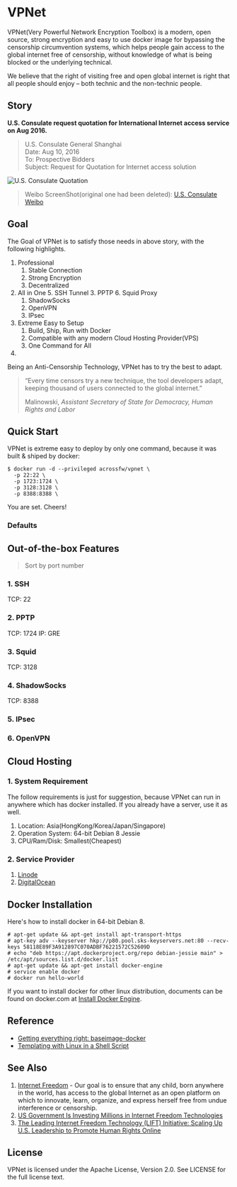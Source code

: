 # VPNet

VPNet(Very Powerful Network Encryption Toolbox) is a modern, open source, strong encryption and easy to use docker image for bypassing the censorship circumvention systems, which helps people gain access to the global internet free of censorship, without knowledge of what is being blocked or the underlying technical.

We believe that the right of visiting free and open global internet is right that all people should enjoy – both technic and the non-technic people.

## Story

**U.S. Consulate request quotation for International Internet access service on Aug 2016.**

> U.S. Consulate General Shanghai  
> Date: Aug 10, 2016  
> To: Prospective Bidders  
> Subject: Request for Quotation for Internet access solution  

![U.S. Consulate Quotation](https://raw.githubusercontent.com/AcrossFW/vpnet/master/image/internet-access-solution-quotation-from-us-consulate-shanghai.jpg)

> Weibo ScreenShot(original one had been deleted): [U.S. Consulate Weibo](https://raw.githubusercontent.com/AcrossFW/vpnet/master/image/vpn-against-gfw-us-consulate-weibo.jpg)

## Goal

The Goal of VPNet is to satisfy those needs in above story, with the following highlights.

1. Professional  
    1. Stable Connection
    2. Strong Encryption
    3. Decentralized
3. All in One
    5. SSH Tunnel
    3. PPTP
    6. Squid Proxy
    1. ShadowSocks
    2. OpenVPN
    4. IPsec
2. Extreme Easy to Setup
    1. Build, Ship, Run with Docker
    2. Compatible with any modern Cloud Hosting Provider(VPS)
    3. One Command for All
5. 

Being an Anti-Censorship Technology, VPNet has to try the best to adapt.

> “Every time censors try a new technique, the tool developers adapt, keeping thousand of users connected to the global internet.”  
>  
>   Malinowski, _Assistant Secretary of State for Democracy, Human Rights and Labor_  

## Quick Start

VPNet is extreme easy to deploy by only one command, because it was built & shiped by docker:

```shell
$ docker run -d --privileged acrossfw/vpnet \
  -p 22:22 \
  -p 1723:1724 \
  -p 3128:3128 \
  -p 8388:8388 \
```

You are set. Cheers!

### Defaults



## Out-of-the-box Features

> Sort by port number

### 1. SSH

TCP: 22

### 2. PPTP

TCP: 1724
IP: GRE

### 3. Squid

TCP: 3128

### 4. ShadowSocks

TCP: 8388

### 5. IPsec


### 6. OpenVPN


## Cloud Hosting

### 1. System Requirement

The follow requirements is just for suggestion, because VPNet can run in anywhere which has docker installed. If you already have a server, use it as well.

1. Location: Asia(HongKong/Korea/Japan/Singapore)
1. Operation System: 64-bit Debian 8 Jessie
1. CPU/Ram/Disk: Smallest(Cheapest)

### 2. Service Provider

1. [Linode](https://www.linode.com/)
1. [DigitalOcean](https://www.digitalocean.com/)

## Docker Installation

Here's how to install docker in 64-bit Debian 8.

```shell
# apt-get update && apt-get install apt-transport-https
# apt-key adv --keyserver hkp://p80.pool.sks-keyservers.net:80 --recv-keys 58118E89F3A912897C070ADBF76221572C52609D
# echo "deb https://apt.dockerproject.org/repo debian-jessie main" > /etc/apt/sources.list.d/docker.list
# apt-get update && apt-get install docker-engine
# service enable docker
# docker run hello-world
```

If you want to install docker for other linux distribution, documents can be found on docker.com at [Install Docker Engine](https://docs.docker.com/engine/installation/#installation).

## Reference

* [Getting everything right: baseimage-docker](phusion.github.io/baseimage-docker/)
* [Templating with Linux in a Shell Script](http://serverfault.com/a/699377/276381)

## See Also

1. [Internet Freedom](www.state.gov/e/eb/cip/netfreedom/index.htm) - Our goal is to ensure that any child, born anywhere in the world, has access to the global Internet as an open platform on which to innovate, learn, organize, and express herself free from undue interference or censorship.
1. [US Government Is Investing Millions in Internet Freedom Technologies](motherboard.vice.com/read/why-the-us-government-is-investing-millions-in-internet-freedom-technologies)
1. [The Leading Internet Freedom Technology (LIFT) Initiative: Scaling Up U.S. Leadership to Promote Human Rights Online](https://blogs.state.gov/stories/2015/10/12/leading-internet-freedom-technology-lift-initiative-scaling-us-leadership-promote)

## License

VPNet is licensed under the Apache License, Version 2.0. See LICENSE for the full license text.

